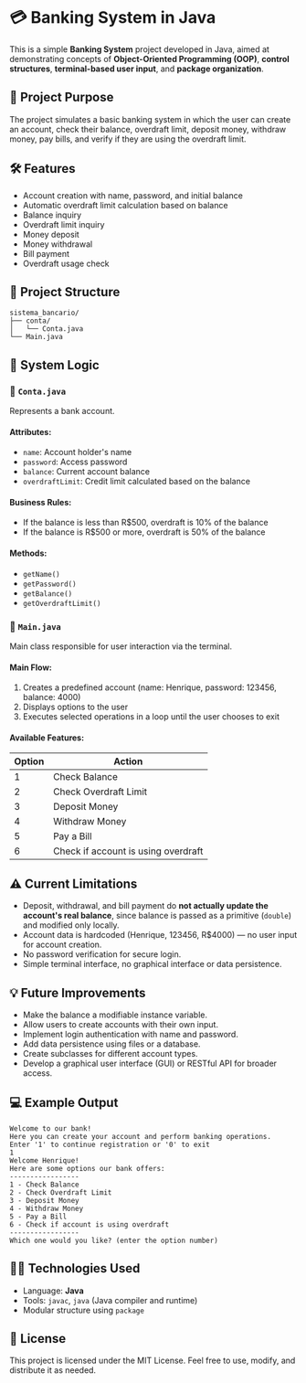 
# 💳 Banking System in Java

This is a simple **Banking System** project developed in Java, aimed at demonstrating concepts of **Object-Oriented Programming (OOP)**, **control structures**, **terminal-based user input**, and **package organization**.

## 📌 Project Purpose

The project simulates a basic banking system in which the user can create an account, check their balance, overdraft limit, deposit money, withdraw money, pay bills, and verify if they are using the overdraft limit.

## 🛠️ Features

- Account creation with name, password, and initial balance
- Automatic overdraft limit calculation based on balance
- Balance inquiry
- Overdraft limit inquiry
- Money deposit
- Money withdrawal
- Bill payment
- Overdraft usage check

## 🧱 Project Structure

```
sistema_bancario/
├── conta/
│   └── Conta.java
└── Main.java
```

## 🧠 System Logic

### 📄 `Conta.java`

Represents a bank account.

#### Attributes:

- `name`: Account holder's name
- `password`: Access password
- `balance`: Current account balance
- `overdraftLimit`: Credit limit calculated based on the balance

#### Business Rules:

- If the balance is less than R$500, overdraft is 10% of the balance
- If the balance is R$500 or more, overdraft is 50% of the balance

#### Methods:

- `getName()`
- `getPassword()`
- `getBalance()`
- `getOverdraftLimit()`

### 📄 `Main.java`

Main class responsible for user interaction via the terminal.

#### Main Flow:

1. Creates a predefined account (name: Henrique, password: 123456, balance: 4000)
2. Displays options to the user
3. Executes selected operations in a loop until the user chooses to exit

#### Available Features:

| Option | Action                                      |
|--------|---------------------------------------------|
| 1      | Check Balance                               |
| 2      | Check Overdraft Limit                       |
| 3      | Deposit Money                               |
| 4      | Withdraw Money                              |
| 5      | Pay a Bill                                  |
| 6      | Check if account is using overdraft         |

## ⚠️ Current Limitations

- Deposit, withdrawal, and bill payment do **not actually update the account's real balance**, since balance is passed as a primitive (`double`) and modified only locally.
- Account data is hardcoded (Henrique, 123456, R$4000) — no user input for account creation.
- No password verification for secure login.
- Simple terminal interface, no graphical interface or data persistence.

## 💡 Future Improvements

- Make the balance a modifiable instance variable.
- Allow users to create accounts with their own input.
- Implement login authentication with name and password.
- Add data persistence using files or a database.
- Create subclasses for different account types.
- Develop a graphical user interface (GUI) or RESTful API for broader access.

## 💻 Example Output

```
Welcome to our bank!
Here you can create your account and perform banking operations.
Enter '1' to continue registration or '0' to exit
1
Welcome Henrique!
Here are some options our bank offers: 
-----------------
1 - Check Balance
2 - Check Overdraft Limit
3 - Deposit Money
4 - Withdraw Money
5 - Pay a Bill
6 - Check if account is using overdraft
-----------------
Which one would you like? (enter the option number)
```

## 🧑‍💻 Technologies Used

- Language: **Java**
- Tools: `javac`, `java` (Java compiler and runtime)
- Modular structure using `package`

## 📜 License

This project is licensed under the MIT License. Feel free to use, modify, and distribute it as needed.
